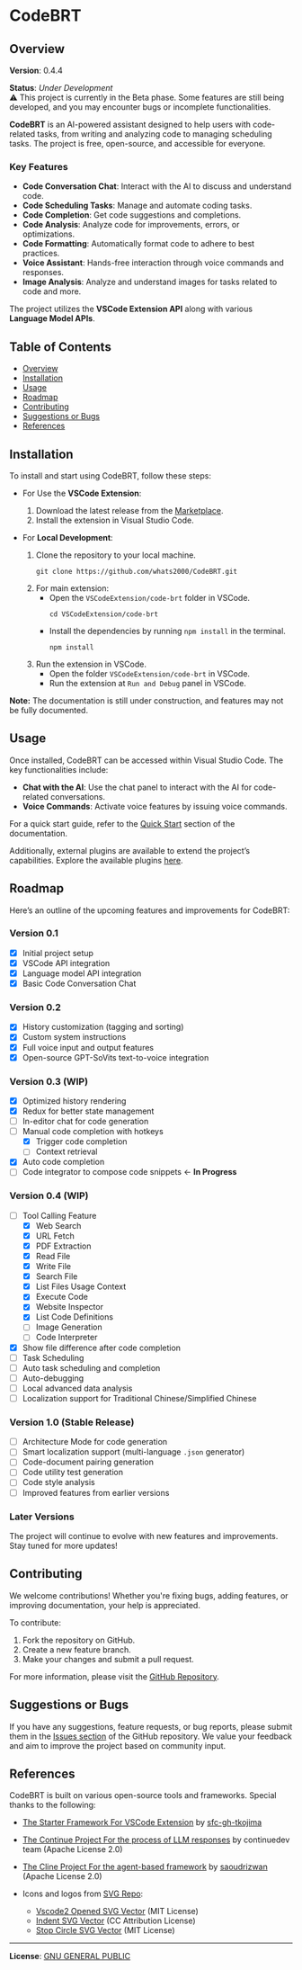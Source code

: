 # CodeBRT

## Overview

**Version**: 0.4.4

**Status**: _Under Development_  
⚠️ This project is currently in the Beta phase. Some features are still being developed, and you may encounter bugs or
incomplete functionalities.

**CodeBRT** is an AI-powered assistant designed to help users with code-related tasks, from writing and analyzing code
to managing scheduling tasks. The project is free, open-source, and accessible for everyone.

### Key Features

- **Code Conversation Chat**: Interact with the AI to discuss and understand code.
- **Code Scheduling Tasks**: Manage and automate coding tasks.
- **Code Completion**: Get code suggestions and completions.
- **Code Analysis**: Analyze code for improvements, errors, or optimizations.
- **Code Formatting**: Automatically format code to adhere to best practices.
- **Voice Assistant**: Hands-free interaction through voice commands and responses.
- **Image Analysis**: Analyze and understand images for tasks related to code and more.

The project utilizes the **VSCode Extension API** along with various **Language Model APIs**.

## Table of Contents

- [Overview](#overview)
- [Installation](#installation)
- [Usage](#usage)
- [Roadmap](#roadmap)
- [Contributing](#contributing)
- [Suggestions or Bugs](#suggestions-or-bugs)
- [References](#references)

## Installation

To install and start using CodeBRT, follow these steps:

- For Use the **VSCode Extension**:
    1. Download the latest release from
       the [Marketplace](https://marketplace.visualstudio.com/items?itemName=whats2000.code-brt).
    2. Install the extension in Visual Studio Code.

- For **Local Development**:
    1. Clone the repository to your local machine.
       ```shell
       git clone https://github.com/whats2000/CodeBRT.git
       ```
    2. For main extension:
        - Open the `VSCodeExtension/code-brt` folder in VSCode.
          ```shell
          cd VSCodeExtension/code-brt
          ```
        - Install the dependencies by running `npm install` in the terminal.
          ```shell
          npm install
          ```
    3. Run the extension in VSCode.
        - Open the folder `VSCodeExtension/code-brt` in VSCode.
        - Run the extension at `Run and Debug` panel in VSCode.

**Note:** The documentation is still under construction, and features may not be fully documented.

## Usage

Once installed, CodeBRT can be accessed within Visual Studio Code. The key functionalities include:

- **Chat with the AI**: Use the chat panel to interact with the AI for code-related conversations.
- **Voice Commands**: Activate voice features by issuing voice commands.

For a quick start guide, refer to the [Quick Start](https://whats2000.github.io/CodeBRT/docs/introduction)
section of the documentation.

Additionally, external plugins are available to extend the project’s capabilities. Explore the available
plugins [here](https://github.com/whats2000/CodeBRT/tree/main/ExternalPlugIn).

## Roadmap

Here’s an outline of the upcoming features and improvements for CodeBRT:

### Version 0.1

- [x] Initial project setup
- [x] VSCode API integration
- [x] Language model API integration
- [x] Basic Code Conversation Chat

### Version 0.2

- [x] History customization (tagging and sorting)
- [x] Custom system instructions
- [x] Full voice input and output features
- [x] Open-source GPT-SoVits text-to-voice integration

### Version 0.3 (WIP)

- [x] Optimized history rendering
- [x] Redux for better state management
- [ ] In-editor chat for code generation
- [ ] Manual code completion with hotkeys
    - [x] Trigger code completion
    - [ ] Context retrieval
- [x] Auto code completion
- [ ] Code integrator to compose code snippets <- **In Progress**

### Version 0.4 (WIP)

- [ ] Tool Calling Feature
    - [x] Web Search
    - [x] URL Fetch
    - [x] PDF Extraction
    - [x] Read File
    - [x] Write File
    - [x] Search File
    - [x] List Files Usage Context
    - [x] Execute Code
    - [x] Website Inspector
    - [x] List Code Definitions
    - [ ] Image Generation
    - [ ] Code Interpreter
- [x] Show file difference after code completion
- [ ] Task Scheduling
- [ ] Auto task scheduling and completion
- [ ] Auto-debugging
- [ ] Local advanced data analysis
- [ ] Localization support for Traditional Chinese/Simplified Chinese

### Version 1.0 (Stable Release)

- [ ] Architecture Mode for code generation
- [ ] Smart localization support (multi-language `.json` generator)
- [ ] Code-document pairing generation
- [ ] Code utility test generation
- [ ] Code style analysis
- [ ] Improved features from earlier versions

### Later Versions
The project will continue to evolve with new features and improvements. Stay tuned for more updates!

## Contributing

We welcome contributions! Whether you're fixing bugs, adding features, or improving documentation, your help is
appreciated.

To contribute:

1. Fork the repository on GitHub.
2. Create a new feature branch.
3. Make your changes and submit a pull request.

For more information, please visit the [GitHub Repository](https://github.com/whats2000/CodeBRT).

## Suggestions or Bugs

If you have any suggestions, feature requests, or bug reports, please submit them in
the [Issues section](https://github.com/whats2000/CodeBRT/issues) of the GitHub repository. We value your feedback and
aim to improve the project based on community input.

## References

CodeBRT is built on various open-source tools and frameworks. Special thanks to the following:

- [The Starter Framework For VSCode Extension](https://github.com/sfc-gh-tkojima/vscode-react-webviews) by [sfc-gh-tkojima](https://github.com/sfc-gh-tkojima)
- [The Continue Project For the process of LLM responses](https://github.com/continuedev/continue/) by continuedev team (Apache License 2.0)
- [The Cline Project For the agent-based framework](https://github.com/clinebot/cline) by [saoudrizwan](https://github.com/saoudrizwan/) (Apache License 2.0)

- Icons and logos from [SVG Repo](https://www.svgrepo.com/):
    - [Vscode2 Opened SVG Vector](https://www.svgrepo.com/svg/373400/vscode2-opened) (MIT License)
    - [Indent SVG Vector](https://www.svgrepo.com/svg/532181/indent) (CC Attribution License)
    - [Stop Circle SVG Vector](https://www.svgrepo.com/svg/361332/stop-circle) (MIT License)

---

**License**: [GNU GENERAL PUBLIC](https://github.com/whats2000/CodeBRT/blob/main/LICENSE.md)

